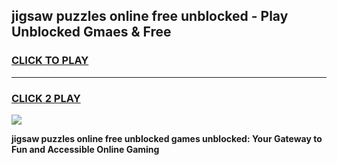 
## jigsaw puzzles online free unblocked - Play Unblocked Gmaes & Free
<h3>
<a href="https://news.freeplayer.one?title=jigsaw_puzzles_online_free_unblocked&ref=23F">CLICK TO PLAY</a></h3>
<hr>

<h3>
<a href="https://news.freeplayer.one?title=jigsaw_puzzles_online_free_unblocked&ref=23F">CLICK 2 PLAY</a>
  
</h3>

<a href="https://news.freeplayer.one?title=jigsaw_puzzles_online_free_unblocked&ref=23F/"><img src="https://clearcache.store/games.png"></a>


**jigsaw puzzles online free unblocked games unblocked: Your Gateway to Fun and Accessible Online Gaming**

